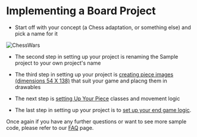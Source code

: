
Implementing a Board Project
===============

* Start off with your concept (a Chess adaptation, or something else) and pick a name for it

![ChessWars](https://lh5.ggpht.com/jXByrzsaDxRo23cinCcnGJv7jDBrJiaeSlJWGl5jYrKnBDFDEkQ7KnLffQW5OfO8D2A=h900)

* The second step in setting up your project is renaming the Sample project to your own project's name

* The third step in setting up your project is [creating piece images (dimensions 54 X 138)](https://github.com/the-mac/TheBoardLibrary/wiki/Frequently-Asked-Questions#make-a-piece---image) that suit your game and placng them in drawables

* The next step is [setting Up Your Piece](https://github.com/the-mac/TheBoardLibrary/blob/master/README.md#setting-up-your-pieces) classes and movement logic

* The last step in setting up your project is to [set up your end game logic](https://github.com/the-mac/TheBoardLibrary/wiki#ending-the-game). 

Once again if you have any further questions or want to see more sample code, please refer to our [FAQ](https://github.com/the-mac/TheBoardLibrary/wiki/Frequently-Asked-Questions) page.
